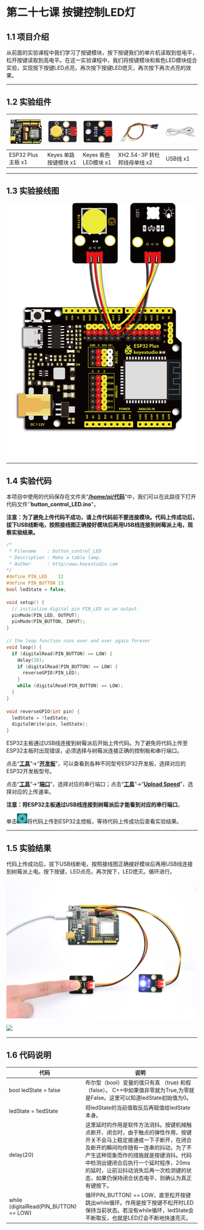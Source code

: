# 第二十七课 按键控制LED灯

## 1.1 项目介绍

从前面的实验课程中我们学习了按键模块，按下按键我们的单片机读取到低电平，松开按键读取到高电平。在这一实验课程中，我们将按键模块和紫色LED模块组合实验，实现按下按键LED点亮，再次按下按键LED熄灭，再次按下再次点亮的效果。

---

## 1.2 实验组件

| ![img](media/KS5016.jpg) | ![img](media/KE4012.jpg) | ![img](media/KE4001.jpg) | ![img](media/3pin.jpg)       | ![img](media/USB.jpg) |
| ------------------------ | ------------------------ | ------------------------ | ---------------------------- | --------------------- |
| ESP32 Plus主板 x1        | Keyes 单路按键模块 x1    | Keyes 紫色LED模块 x1     | XH2.54-3P 转杜邦线母单线  x2 | USB线  x1             |

---

## 1.3 实验接线图

![img](media/271301.png)

---

## 1.4 实验代码

本项目中使用的代码保存在文件夹“<u>**/home/pi/代码**</u>”中，我们可以在此路径下打开代码文件''**button_control_LED.ino**"。

**注意：为了避免上传代码不成功，请上传代码前不要连接模块。代码上传成功后，拔下USB线断电，按照接线图正确接好模块后再用USB线连接到树莓派上电，观察实验结果。**

```c++
/* 
 * Filename    : button_control_LED
 * Description : Make a table lamp.
 * Auther      : http//www.keyestudio.com
*/
#define PIN_LED    12
#define PIN_BUTTON 13
bool ledState = false;

void setup() {
  // initialize digital pin PIN_LED as an output.
  pinMode(PIN_LED, OUTPUT);
  pinMode(PIN_BUTTON, INPUT);
}

// the loop function runs over and over again forever
void loop() {
  if (digitalRead(PIN_BUTTON) == LOW) {
    delay(20);
    if (digitalRead(PIN_BUTTON) == LOW) {
      reverseGPIO(PIN_LED);
    }
    while (digitalRead(PIN_BUTTON) == LOW);
  }
}

void reverseGPIO(int pin) {
  ledState = !ledState;
  digitalWrite(pin, ledState);
}
```

ESP32主板通过USB线连接到树莓派后开始上传代码。为了避免将代码上传至ESP32主板时出现错误，必须选择与树莓派连接正确的控制板和串行端口。

点击“**<u>工具</u>**”→“**<u>开发板</u>**”，可以查看到各种不同型号ESP32开发板，选择对应的ESP32开发板型号。

点击“<u>**工具**</u>”→“**<u>端口</u>**”，选择对应的串行端口；点击“<u>**工具**</u>”→“**<u>Upload Speed</u>**”，选择对应的上传速率。

**注意：将ESP32主板通过USB线连接到树莓派后才能看到对应的串行端口**。

单击![img](media/wps17.jpg)将代码上传到ESP32主控板，等待代码上传成功后查看实验结果。

---

## 1.5 实验结果

代码上传成功后，拔下USB线断电，按照接线图正确接好模块后再用USB线连接到树莓派上电。按下按键，LED点亮，再次按下，LED熄灭。循环进行。

![](media/271501.png)

![](media/271502.png)

---

## 1.6 代码说明

| 代码                                   | 说明                                                         |
| -------------------------------------- | ------------------------------------------------------------ |
| bool ledState = false                  | 布尔型（bool）变量的值只有真 （true) 和假 （false）。 C++中如果值非零就为True,为零就是False。这里可以知道ledState初始值为0。 |
| ledState = !ledState                   | 将ledState的当前值取反后再赋值给ledState本身。               |
| delay(20)                              | 这里延时的作用是软件方法消抖。按键机械触点断开、闭合时，由于触点的弹性作用，按键开关不会马上稳定接通或一下子断开，在闭合及断开的瞬间均伴随有一连串的抖动，为了不产生这种现象而作的措施就是按键消抖。代码中检测出键闭合后执行一个延时程序，20ms的延时，让前沿抖动消失后再一次检测键的状态，如果仍保持闭合状态电平，则确认为真正有键按下。 |
| while (digitalRead(PIN_BUTTON) == LOW) | 循环PIN_BUTTON) == LOW，直至松开按键跳出while循环。作用是按下按键不松开时LED保持当前状态。若没有while循环，ledState会不断取反，也就是LED灯会不断地快速亮灭。 |

 
